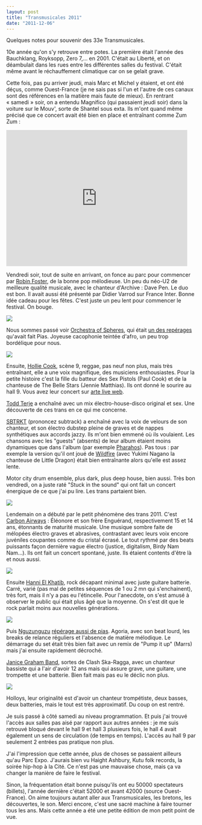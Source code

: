 ```yaml
---
layout: post
title: "Transmusicales 2011"
date: "2011-12-06"
---
```


Quelques notes pour souvenir des 33e Transmusicales.

10e année qu'on s'y retrouve entre potes. La première était l'année des Bauchklang, Royksopp, Zero 7,... en 2001. C'était au Liberté, et on déambulait dans les rues entre les différentes salles du festival. C'était même avant le réchauffement climatique car on se gelait grave.

Cette fois, pas pu arriver jeudi, mais Marc et Michel y étaient, et ont été déçus, comme Ouest-France (je ne sais pas si l'un et l'autre de ces canaux sont des références en la matière mais faute de mieux). En rentrant « samedi » soir, on a entendu Magnifico (qui passaient jeudi soir) dans la voiture sur le Mouv', sorte de Shantel sous exta. Ils m'ont quand même précisé que ce concert avait été bien en place et entraînant comme Zum Zum :

<iframe src="http://www.youtube.com/embed/O9y3EhQ0FSw" frameborder="0" width="480" height="360"></iframe>

Vendredi soir, tout de suite en arrivant, on fonce au parc pour commencer par [Robin Foster](http://www.youtube.com/watch?v=sw5iop3E-Wc), de la bonne pop mélodieuse. Un peu du néo-U2 de meilleure qualité musicale, avec le chanteur d'Archive : Dave Pen. Le duo est bon. Il avait aussi été présenté par Didier Varrod sur France Inter. Bonne idée cadeau pour les fêtes. C'est juste un peu lent pour commencer le festival. On bouge.

![](/images/IMGP5298.jpg)

Nous sommes passé voir [Orchestra of Spheres](http://www.myspace.com/orchestraofspheres), qui était [un des repérages](http://blog.lestrans.com/les-pronostics-des-pros/les-pronostics-de-%E2%80%A6-jean-luc-marre-pias/) qu'avait fait Pias. Joyeuse cacophonie teintée d'afro, un peu trop bordélique pour nous.

![](/images/IMGP5299.jpg)

Ensuite, [Hollie Cook](http://www.holliecook.com/), scène 9, reggae, pas neuf non plus, mais très entraînant, elle a une voix magnifique, des musiciens enthousiastes. Pour la petite histoire c'est la fille du batteur des Sex Pistols (Paul Cook) et de la chanteuse de The Belle Stars (Jennie Matthias). Ils ont donné le sourire au hall 9. Vous avez leur concert sur [arte live web](http://liveweb.arte.tv/fr/video/Hollie_Cook_aux_Trans_Musicales_de_Rennes/).

[Todd Terje](http://www.myspace.com/toddterjemusic) a enchaîné avec un mix électro-house-disco original et sex. Une découverte de ces trans en ce qui me concerne.

[SBTRKT](http://www.myspace.com/subtractone) (prononcez subtrack) a enchaîné avec la voix de velours de son chanteur, et son électro dubstep pleine de graves et de nappes synthétiques aux accords jazzy. Ils m'ont bien emmené où ils voulaient. Les chansons avec les "guests" (absents) de leur album étaient moins dynamiques que dans l'album (par exemple [Pharahos](http://www.youtube.com/watch?v=ErYAGQZs8e0)). Pas tous : par exemple la version qu'il ont joué de [Wildfire](http://www.youtube.com/watch?v=ZdUINbi4wSY) (avec Yukimi Nagano la chanteuse de Little Dragon) était bien entraînante alors qu'elle est assez lente.

Motor city drum ensemble, plus dark, plus deep house, bien aussi. Très bon vendredi, on a juste raté "Stuck in the sound" qui ont fait un concert énergique de ce que j'ai pu lire. Les trans partaient bien.

![](/images/IMGP5345.jpg)

Lendemain on a débuté par le petit phénomène des trans 2011. C'est [Carbon Airways](http://www.youtube.com/watch?v=_bPJ_Pzo1YM) : Éléonore et son frère Enguérand, respectivement 15 et 14 ans, étonnants de maturité musicale. Une musique sombre faite de mélopées électro graves et abrasives, contrastant avec leurs voix encore juvéniles coupantes comme du cristal écrasé. Le tout rythmé par des beats puissants façon dernière vague électro (justice, digitalism, Birdy Nam Nam...). Ils ont fait un concert spontané, juste. Ils étaient contents d'être là et nous aussi.

![](/images/IMGP5377.jpg)

Ensuite [Hanni El Khatib](http://www.myspace.com/hannielkhatib), rock décapant minimal avec juste guitare batterie. Carré, varié (pas mal de petites séquences de 1 ou 2 mn qui s'enchainent), très fort, mais il n'y a pas eu l'étincelle. Pour l'anecdote, on s'est amusé à observer le public qui était plus âgé que la moyenne. On s'est dit que le rock parlait moins aux nouvelles générations.

![](/images/IMGP5383.jpg)

Puis [Nguzunguzu](http://soundcloud.com/nguzunguzu) [répérage aussi de pias](http://blog.lestrans.com/les-pronostics-des-pros/les-pronostics-de-%E2%80%A6-jean-luc-marre-pias/). Agoria, avec son beat lourd, les breaks de relance réguliers et l'absence de matière mélodique. Le démarrage du set était très bien fait avec un remix de "Pump it up" (Marrs) mais j'ai ensuite rapidement décroché.

[Janice Graham Band](http://janicegrahamband.com/), sortes de Clash Ska-Ragga, avec un chanteur bassiste qui a l'air d'avoir 12 ans mais qui assure grave, une guitare, une trompette et une batterie. Bien fait mais pas eu le déclic non plus.

![](/images/IMGP5386.jpg)

Holloys, leur originalité est d'avoir un chanteur trompétiste, deux basses, deux batteries, mais le tout est très approximatif. Du coup on est rentré.

Je suis passé à côté samedi au niveau programmation. Et puis j'ai trouvé l'accès aux salles pas aisé par rapport aux autres années : je me suis retrouvé bloqué devant le hall 9 et hall 3 plusieurs fois, le hall 4 avait également un sens de circulation (de temps en temps). L'accès au hall 9 par seulement 2 entrées pas pratique non plus.

J'ai l'impression que cette année, plus de choses se passaient ailleurs qu'au Parc Expo. J'aurais bien vu Haight Ashbury, Kutu folk records, la soirée hip-hop à la Cité. Ce n'est pas une mauvaise chose, mais ça va changer la manière de faire le festival.

Sinon, la fréquentation était bonne puisqu'ils ont eu 50000 spectateurs (billets), l'année dernière c'était 52000 et avant 42000 (source Ouest-France). On aime toujours autant aller aux Transmusicales, les bretons, les découvertes, le son. Merci encore, c'est une sacré machine à faire tourner tous les ans. Mais cette année a été une petite édition de mon petit point de vue.
